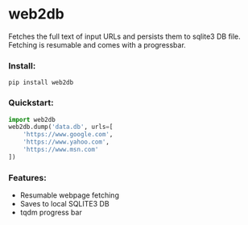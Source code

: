 # web2db


Fetches the full text of input URLs and persists them to sqlite3 DB file.  
Fetching is resumable and comes with a progressbar.  


### Install:  
```pip install web2db```


### Quickstart:  

```python
import web2db  
web2db.dump('data.db', urls=[
    'https://www.google.com',
    'https://www.yahoo.com',
    'https://www.msn.com'
])
```


### Features:
- Resumable webpage fetching
- Saves to local SQLITE3 DB
- tqdm progress bar

